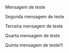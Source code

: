 Mensagem de teste

Segunda mensagem de teste

Terceira mensagem de teste

Quarta mensagem de teste

Quinta mensagem de teste!!!